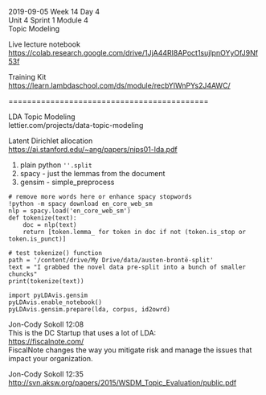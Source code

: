 2019-09-05 Week 14 Day 4   
Unit 4 Sprint 1 Module 4  
Topic Modeling     

Live lecture notebook  
https://colab.research.google.com/drive/1JjA44Rl8APoct1sujlpnOYyOfJ9Nf53f

Training Kit  
https://learn.lambdaschool.com/ds/module/recbYIWnPYs2J4AWC/     

===========================================

LDA Topic Modeling  
lettier.com/projects/data-topic-modeling  

Latent Dirichlet allocation  
https://ai.stanford.edu/~ang/papers/nips01-lda.pdf   

1. plain python `''.split`
2. spacy - just the lemmas from the document
3. gensim - simple_preprocess  
```
# remove more words here or enhance spacy stopwords
!python -m spacy download en_core_web_sm
nlp = spacy.load('en_core_web_sm')
def tokenize(text):
    doc = nlp(text)
    return [token.lemma_ for token in doc if not (token.is_stop or token.is_punct)]

# test tokenize() function
path = '/content/drive/My Drive/data/austen-brontë-split'
text = "I grabbed the novel data pre-split into a bunch of smaller chuncks"
print(tokenize(text))
```

```
import pyLDAvis.gensim
pyLDAvis.enable_notebook()
pyLDAvis.gensim.prepare(lda, corpus, id2owrd)
```

Jon-Cody Sokoll 12:08   
This is the DC Startup that uses a lot of LDA:    
https://fiscalnote.com/      
FiscalNote changes the way you mitigate risk and manage the issues that impact your organization.  

Jon-Cody Sokoll 12:35  
http://svn.aksw.org/papers/2015/WSDM_Topic_Evaluation/public.pdf   
